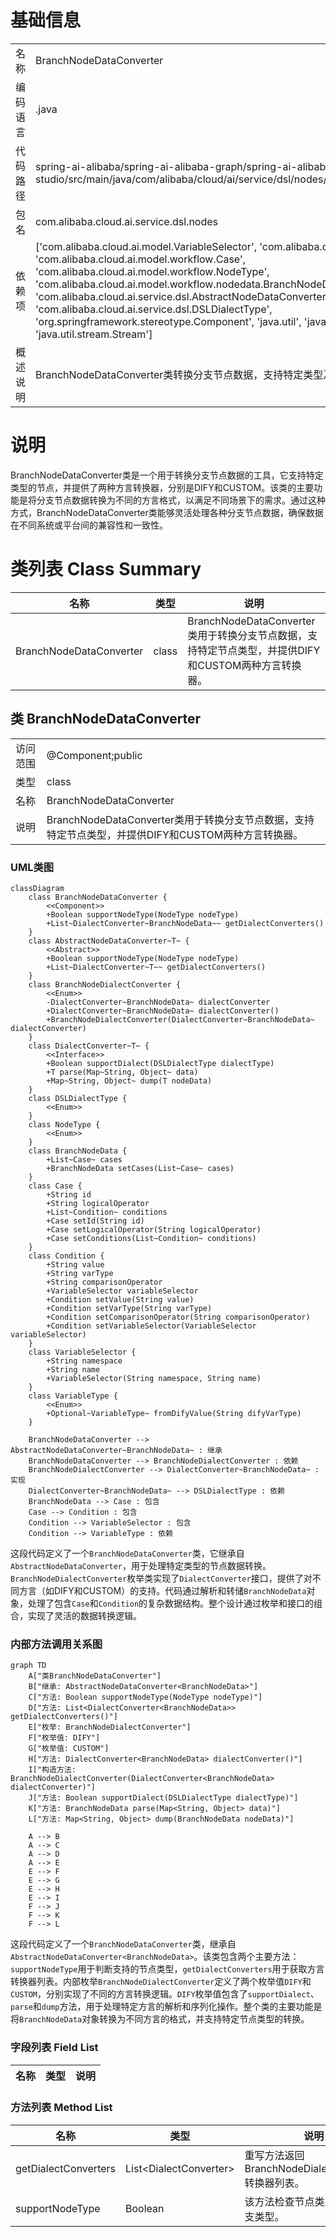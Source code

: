 # 基础信息

|      |      |
|------|------|
| 名称 | BranchNodeDataConverter |
| 编码语言 | .java |
| 代码路径 | spring-ai-alibaba/spring-ai-alibaba-graph/spring-ai-alibaba-graph-studio/src/main/java/com/alibaba/cloud/ai/service/dsl/nodes/BranchNodeDataConverter.java |
| 包名 | com.alibaba.cloud.ai.service.dsl.nodes |
| 依赖项 | ['com.alibaba.cloud.ai.model.VariableSelector', 'com.alibaba.cloud.ai.model.VariableType', 'com.alibaba.cloud.ai.model.workflow.Case', 'com.alibaba.cloud.ai.model.workflow.NodeType', 'com.alibaba.cloud.ai.model.workflow.nodedata.BranchNodeData', 'com.alibaba.cloud.ai.service.dsl.AbstractNodeDataConverter', 'com.alibaba.cloud.ai.service.dsl.DSLDialectType', 'org.springframework.stereotype.Component', 'java.util', 'java.util.stream.Collectors', 'java.util.stream.Stream'] |
| 概述说明 | BranchNodeDataConverter类转换分支节点数据，支持特定类型及DIFY、CUSTOM方言。 |

# 说明

BranchNodeDataConverter类是一个用于转换分支节点数据的工具，它支持特定类型的节点，并提供了两种方言转换器，分别是DIFY和CUSTOM。该类的主要功能是将分支节点数据转换为不同的方言格式，以满足不同场景下的需求。通过这种方式，BranchNodeDataConverter类能够灵活处理各种分支节点数据，确保数据在不同系统或平台间的兼容性和一致性。

# 类列表 Class Summary

| 名称   | 类型  | 说明 |
|-------|------|-------------|
| BranchNodeDataConverter | class | BranchNodeDataConverter类用于转换分支节点数据，支持特定节点类型，并提供DIFY和CUSTOM两种方言转换器。 |



## 类 BranchNodeDataConverter

|      |      |
|------|------|
| 访问范围 | @Component;public |
| 类型 | class |
| 名称 | BranchNodeDataConverter |
| 说明 | BranchNodeDataConverter类用于转换分支节点数据，支持特定节点类型，并提供DIFY和CUSTOM两种方言转换器。 |


### UML类图

```mermaid
classDiagram
    class BranchNodeDataConverter {
        <<Component>>
        +Boolean supportNodeType(NodeType nodeType)
        +List~DialectConverter~BranchNodeData~~ getDialectConverters()
    }
    class AbstractNodeDataConverter~T~ {
        <<Abstract>>
        +Boolean supportNodeType(NodeType nodeType)
        +List~DialectConverter~T~~ getDialectConverters()
    }
    class BranchNodeDialectConverter {
        <<Enum>>
        -DialectConverter~BranchNodeData~ dialectConverter
        +DialectConverter~BranchNodeData~ dialectConverter()
        +BranchNodeDialectConverter(DialectConverter~BranchNodeData~ dialectConverter)
    }
    class DialectConverter~T~ {
        <<Interface>>
        +Boolean supportDialect(DSLDialectType dialectType)
        +T parse(Map~String, Object~ data)
        +Map~String, Object~ dump(T nodeData)
    }
    class DSLDialectType {
        <<Enum>>
    }
    class NodeType {
        <<Enum>>
    }
    class BranchNodeData {
        +List~Case~ cases
        +BranchNodeData setCases(List~Case~ cases)
    }
    class Case {
        +String id
        +String logicalOperator
        +List~Condition~ conditions
        +Case setId(String id)
        +Case setLogicalOperator(String logicalOperator)
        +Case setConditions(List~Condition~ conditions)
    }
    class Condition {
        +String value
        +String varType
        +String comparisonOperator
        +VariableSelector variableSelector
        +Condition setValue(String value)
        +Condition setVarType(String varType)
        +Condition setComparisonOperator(String comparisonOperator)
        +Condition setVariableSelector(VariableSelector variableSelector)
    }
    class VariableSelector {
        +String namespace
        +String name
        +VariableSelector(String namespace, String name)
    }
    class VariableType {
        <<Enum>>
        +Optional~VariableType~ fromDifyValue(String difyVarType)
    }

    BranchNodeDataConverter --> AbstractNodeDataConverter~BranchNodeData~ : 继承
    BranchNodeDataConverter --> BranchNodeDialectConverter : 依赖
    BranchNodeDialectConverter --> DialectConverter~BranchNodeData~ : 实现
    DialectConverter~BranchNodeData~ --> DSLDialectType : 依赖
    BranchNodeData --> Case : 包含
    Case --> Condition : 包含
    Condition --> VariableSelector : 包含
    Condition --> VariableType : 依赖
```

这段代码定义了一个`BranchNodeDataConverter`类，它继承自`AbstractNodeDataConverter`，用于处理特定类型的节点数据转换。`BranchNodeDialectConverter`枚举类实现了`DialectConverter`接口，提供了对不同方言（如DIFY和CUSTOM）的支持。代码通过解析和转储`BranchNodeData`对象，处理了包含`Case`和`Condition`的复杂数据结构。整个设计通过枚举和接口的组合，实现了灵活的数据转换逻辑。


### 内部方法调用关系图

```mermaid
graph TD
    A["类BranchNodeDataConverter"]
    B["继承: AbstractNodeDataConverter<BranchNodeData>"]
    C["方法: Boolean supportNodeType(NodeType nodeType)"]
    D["方法: List<DialectConverter<BranchNodeData>> getDialectConverters()"]
    E["枚举: BranchNodeDialectConverter"]
    F["枚举值: DIFY"]
    G["枚举值: CUSTOM"]
    H["方法: DialectConverter<BranchNodeData> dialectConverter()"]
    I["构造方法: BranchNodeDialectConverter(DialectConverter<BranchNodeData> dialectConverter)"]
    J["方法: Boolean supportDialect(DSLDialectType dialectType)"]
    K["方法: BranchNodeData parse(Map<String, Object> data)"]
    L["方法: Map<String, Object> dump(BranchNodeData nodeData)"]

    A --> B
    A --> C
    A --> D
    A --> E
    E --> F
    E --> G
    E --> H
    E --> I
    F --> J
    F --> K
    F --> L
```

这段代码定义了一个`BranchNodeDataConverter`类，继承自`AbstractNodeDataConverter<BranchNodeData>`。该类包含两个主要方法：`supportNodeType`用于判断支持的节点类型，`getDialectConverters`用于获取方言转换器列表。内部枚举`BranchNodeDialectConverter`定义了两个枚举值`DIFY`和`CUSTOM`，分别实现了不同的方言转换逻辑。`DIFY`枚举值包含了`supportDialect`、`parse`和`dump`方法，用于处理特定方言的解析和序列化操作。整个类的主要功能是将`BranchNodeData`对象转换为不同方言的格式，并支持特定节点类型的转换。

### 字段列表 Field List

| 名称  | 类型  | 说明 |
|-------|-------|------|

### 方法列表 Method List

| 名称  | 类型  | 说明 |
|-------|-------|------|
| getDialectConverters | List<DialectConverter<BranchNodeData>> | 重写方法返回BranchNodeDialectConverter转换器列表。 |
| supportNodeType | Boolean | 该方法检查节点类型是否为分支类型。 |





